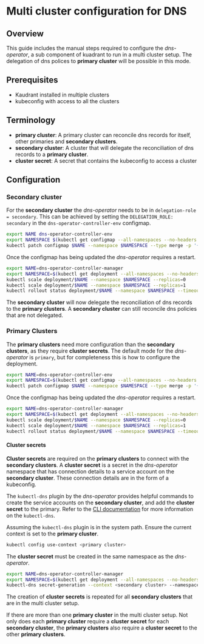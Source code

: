 # Multi cluster configuration for DNS

## Overview
This guide includes the manual steps required to configure the *dns-operator*, a sub component of kuadrant to run in a multi cluster setup. 
The delegation of dns polices to **primary cluster** will be possible in this mode.

## Prerequisites

- Kaudrant installed in multiple clusters
- kubeconfig with access to all the clusters

## Terminology

- **primary cluster**: A primary cluster can reconcile dns records for itself, other primaries and **secondary clusters**.
- **secondary cluster**: A cluster that will delegate the reconciliation of dns records to a **primary cluster**.
- **cluster secret**: A secret that contains the kubeconfig to access a cluster

## Configuration

### Secondary cluster

For the **secondary cluster** the *dns-operator* needs to be in `delegation-role = secondary`.
This can be achieved by setting the `DELEGATION_ROLE: secondary` in the `dns-operator-controller-env` configmap.

```sh
export NAME dns-operator-controller-env
export NAMESPACE $(kubectl get configmap --all-namespaces --no-headers | grep -w $NAME | head -1 | awk '{print $1}')
kubectl patch configmap $NAME --namespace $NAMESPACE --type merge -p '{"data":{"DELEGATION_ROLE":"secondary"}}'
```

Once the configmap has being updated the *dns-operator* requires a restart.

```sh
export NAME=dns-operator-controller-manager
export NAMESPACE=$(kubectl get deployment --all-namespaces --no-headers | grep -w $NAME | head -1 | awk '{print $1}')
kubectl scale deployment/$NAME --namespace $NAMESPACE --replicas=0
kubectl scale deployment/$NAME --namespace $NAMESPACE --replicas=1
kubectl rollout status deployment/$NAME --namespace $NAMESPACE --timeout=300s
```

The **secondary cluster** will now delegate the reconciliation of dns records to the **primary clusters**.
A **secondary cluster** can still reconcile dns policies that are not delegated.

### Primary Clusters

The **primary clusters** need more configuration than the **secondary clusters**, as they require **cluster secrets**.
The default mode for the *dns-operator* is `primary`, but for completeness this is how to configure the deployment.
```sh
export NAME=dns-operator-controller-env
export NAMESPACE=$(kubectl get configmap --all-namespaces --no-headers | grep -w $NAME | head -1 | awk '{print $1}')
kubectl patch configmap $NAME --namespace $NAMESPACE --type merge -p '{"data":{"DELEGATION_ROLE":"primary"}}'
```

Once the configmap has being updated the *dns-operator* requires a restart.

```sh
export NAME=dns-operator-controller-manager
export NAMESPACE=$(kubectl get deployment --all-namespaces --no-headers | grep -w $NAME | head -1 | awk '{print $1}')
kubectl scale deployment/$NAME --namespace $NAMESPACE --replicas=0
kubectl scale deployment/$NAME --namespace $NAMESPACE --replicas=1
kubectl rollout status deployment/$NAME --namespace $NAMESPACE --timeout=300s
```

#### Cluster secrets

**Cluster secrets** are required on the **primary clusters** to connect with the **secondary clusters**.
A **cluster secret** is a secret in the *dns-operator* namespace that has connection details to a service account on the **secondary cluster**.
These connection details are in the form of a kubeconfig.

The `kubectl-dns` plugin by the *dns-operator* provides helpful commands to create the service accounts on the **secondary cluster**, and add the **cluster secret** to the primary.
Refer to the [CLI documentation](https://github.com/Kuadrant/dns-operator/blob/main/docs/cli.md) for more information on the `kubectl-dns`.

Assuming the `kubectl-dns` plugin is in the system path.
Ensure the current context is set to the **primary cluster**.
```sh
kubectl config use-context <primary cluster>
```
The **cluster secret** must be created in the same namespace as the *dns-operator*.
```sh
export NAME=dns-operator-controller-manager
export NAMESPACE=$(kubectl get deployment --all-namespaces --no-headers | grep -w $NAME | head -1 | awk '{print $1}')
kubectl-dns secret-generation --context <secondary cluster> --namespace $NAMESPACE
```

The creation of **cluster secrets** is repeated for all **secondary clusters** that are in the multi cluster setup.

If there are more than one **primary cluster** in the multi cluster setup.
Not only does each **primary cluster** require a **cluster secret** for each **secondary cluster**, the **primary clusters** also require a **cluster secret** to the other **primary clusters**.
